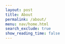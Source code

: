 ```yaml
---
layout: post
title: About
permalink: /about/
menu: nav/home.html
search_exclude: true
show_reading_time: false
---
```


<div id="team-cards" style="display: flex; flex-wrap: wrap; gap: 20px; justify-content: center;"></div>

<script>
    async function fetchTeamInfo() {
        try {
            // Fetch data from multiple endpoints (e.g., /api/derek, /api/john, /api/sarah)
            const responses = await Promise.all([
                fetch('http://127.0.0.1:8887/api/people/derek'),
                fetch('http://127.0.0.1:8887/api/people/kiruthic'),
                fetch('http://127.0.0.1:8887/api/people/tarun'),
                fetch('http://127.0.0.1:8887/api/people/aadi'),
                fetch('http://127.0.0.1:8887/api/people/aaditya'),
                fetch('http://127.0.0.1:8887/api/people/arhaan'),
                fetch('http://127.0.0.1:8887/api/people/rohan')
            ]);
    
            // Convert all the responses to JSON
            const data = await Promise.all(responses.map(response => response.json()));
    
            // Display team info using the data returned by the backend
            data.forEach(member => displayTeamInfo(member)); // Display each member's info
        } catch (error) {
            console.error('Error fetching team info:', error);
        }
    }

function displayTeamInfo(member) {
    const container = document.getElementById('team-cards');
    
    // Create the team card with the data
    const card = document.createElement('div');
    card.className = 'team-card';

    const name = document.createElement('h3');
    name.textContent = member.name;
    card.appendChild(name);

    const age = document.createElement('p');
    age.textContent = `Age: ${member.age}`;
    card.appendChild(age);

    const school = document.createElement('p');
    school.textContent = `School: ${member.school}`;
    card.appendChild(school);

    const favoriteColor = document.createElement('p');
    favoriteColor.textContent = `Favorite Color: ${member.favorite.color}`;
    card.appendChild(favoriteColor);

    const favoriteFood = document.createElement('p');
    favoriteFood.textContent = `Favorite Food: ${member.favorite.food}`;
    card.appendChild(favoriteFood);

    // Add the card to the container
    container.appendChild(card);
}

fetchTeamInfo();
</script>

<style>
#team-cards {
    font-family: 'Arial', sans-serif;
    margin: 20px auto;
}

.team-card {
    background: linear-gradient(145deg, #1e1e2f, #252535);
    border-radius: 10px;
    color: #fff;
    padding: 20px;
    width: 300px;
    box-shadow: 0 4px 8px rgba(0, 0, 0, 0.2);
    text-align: center;
    transition: transform 0.3s;
}

.team-card:hover {
    transform: scale(1.05);
}

.team-card h3 {
    margin-bottom: 10px;
    font-size: 1.5em;
    color: #00d4ff;
}

.team-card p {
    margin: 5px 0;
    font-size: 1em;
}

.team-card a {
    color: #00d4ff;
    text-decoration: none;
}

.team-card a:hover {
    text-decoration: underline;
}
</style>
